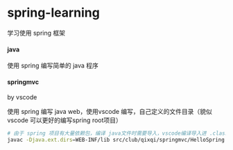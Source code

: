 # spring-learning

学习使用 spring 框架

#### java

使用 spring 编写简单的 java 程序



#### springmvc

by vscode

使用 spring 编写 java web，使用vscode 编写，自己定义的文件目录（貌似vscode 可以更好的编写spring root项目）

```bash
# 由于 spring 项目有大量依赖包，编译 java文件时需要导入，vscode编译导入进 .classpath 文件太麻烦，使用 javac -Djava.ext.dirs 编译
javac -Djava.ext.dirs=WEB-INF/lib src/club/qixqi/springmvc/HelloSpring.java
```

